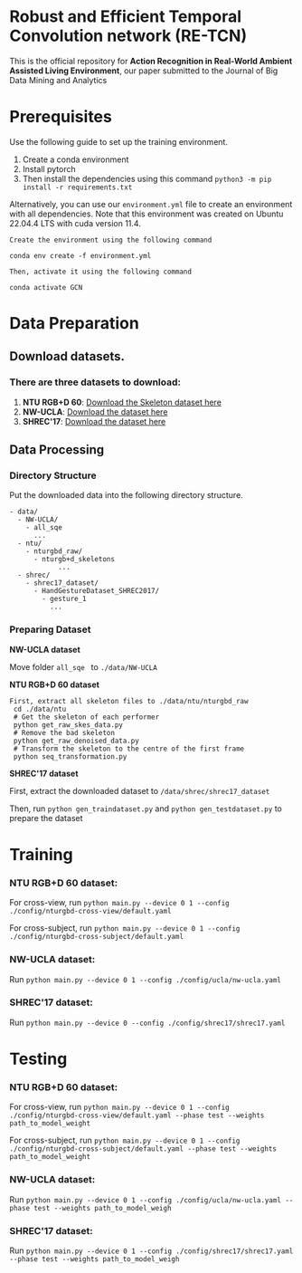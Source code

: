 # Robust and Efficient Temporal Convolution network (RE-TCN)
This is the official repository for **Action Recognition in Real-World Ambient Assisted Living Environment**, our paper submitted to the Journal of Big Data Mining and Analytics

# Prerequisites

 Use the following guide to set up the training environment. 

1. Create a conda environment
2. Install pytorch
3. Then install the dependencies using this command `python3 -m pip install -r requirements.txt`

Alternatively, you can use our `environment.yml` file to create an environment with all dependencies. Note that this environment was created on Ubuntu 22.04.4 LTS with cuda version 11.4.

```
Create the environment using the following command

conda env create -f environment.yml

Then, activate it using the following command

conda activate GCN

```

# Data Preparation

## Download datasets.

### There are three datasets to download:

1. **NTU RGB+D 60**: [Download the Skeleton dataset here](https://rose1.ntu.edu.sg/dataset/actionRecognition/)
2. **NW-UCLA**: [Download the dataset here](https://www.dropbox.com/scl/fi/6numm9wzu1cixw8nyzb91/all_sqe.zip?rlkey=it1ruxtsm4rggxldbbbr4w3yj&e=1&dl=0)
3. **SHREC'17**: [Download the dataset here](http://www-rech.telecom-lille.fr/shrec2017-hand/)

## Data Processing

### Directory Structure

Put the downloaded data into the following directory structure.

```
- data/
  - NW-UCLA/
    - all_sqe
      ...
  - ntu/
    - nturgbd_raw/
	  - nturgb+d_skeletons
            ...
  - shrec/
    - shrec17_dataset/
	  - HandGestureDataset_SHREC2017/
	    - gesture_1
	      ...
```

### Preparing Dataset

**NW-UCLA dataset**

Move folder `all_sqe ` to `./data/NW-UCLA`

**NTU RGB+D 60 dataset**
```
First, extract all skeleton files to ./data/ntu/nturgbd_raw
 cd ./data/ntu
 # Get the skeleton of each performer
 python get_raw_skes_data.py
 # Remove the bad skeleton 
 python get_raw_denoised_data.py
 # Transform the skeleton to the centre of the first frame
 python seq_transformation.py
```

**SHREC'17 dataset**

First, extract the downloaded dataset to `/data/shrec/shrec17_dataset`

Then, run `python gen_traindataset.py` and `python gen_testdataset.py` to prepare the dataset

# Training

### NTU RGB+D 60 dataset:

For cross-view, run `python main.py --device 0 1 --config ./config/nturgbd-cross-view/default.yaml`

For cross-subject, run `python main.py --device 0 1 --config ./config/nturgbd-cross-subject/default.yaml`

### NW-UCLA dataset:

Run `python main.py --device 0 1 --config ./config/ucla/nw-ucla.yaml`

### SHREC'17 dataset:

Run `python main.py --device 0 --config ./config/shrec17/shrec17.yaml`

# Testing

### NTU RGB+D 60 dataset:

For cross-view, run `python main.py --device 0 1 --config ./config/nturgbd-cross-view/default.yaml --phase test --weights path_to_model_weight`

For cross-subject, run `python main.py --device 0 1 --config ./config/nturgbd-cross-subject/default.yaml --phase test --weights path_to_model_weight`

### NW-UCLA dataset:

Run `python main.py --device 0 1 --config ./config/ucla/nw-ucla.yaml --phase test --weights path_to_model_weigh`

### SHREC'17 dataset:

Run `python main.py --device 0 1 --config ./config/shrec17/shrec17.yaml --phase test --weights path_to_model_weigh`
